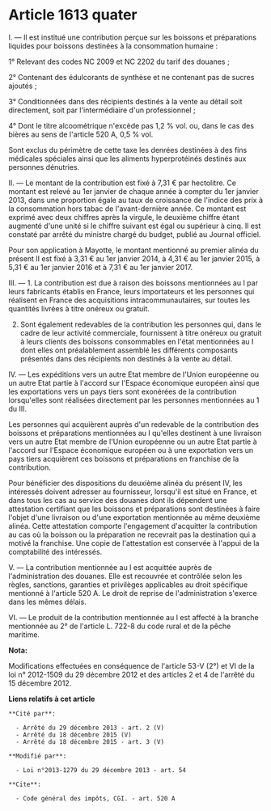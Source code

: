 # Article 1613 quater

I. ― Il est institué une contribution perçue sur les boissons et préparations liquides pour boissons destinées à la
consommation humaine : 

1° Relevant des codes NC 2009 et NC 2202 du tarif des douanes ; 

2° Contenant des édulcorants de synthèse et ne contenant pas de sucres ajoutés ; 

3° Conditionnées dans des récipients destinés à la vente au détail soit directement, soit par l'intermédiaire d'un
professionnel ; 

4° Dont le titre alcoométrique n'excède pas 1,2 % vol. ou, dans le cas des bières au sens de l'article 520 A, 0,5 % vol. 

Sont exclus du périmètre de cette taxe les denrées destinées à des fins médicales spéciales ainsi que les aliments
hyperprotéinés destinés aux personnes dénutries. 

II. ― Le montant de la contribution est fixé à 7,31 € par hectolitre. Ce montant est relevé au 1er janvier de chaque année à
compter du 1er janvier 2013, dans une proportion égale au taux de croissance de l'indice des prix à la consommation hors
tabac de l'avant-dernière année. Ce montant est exprimé avec deux chiffres après la virgule, le deuxième chiffre étant
augmenté d'une unité si le chiffre suivant est égal ou supérieur à cinq. Il est constaté par arrêté du ministre chargé du
budget, publié au Journal officiel. 

Pour  son application à Mayotte, le montant mentionné au premier alinéa du  présent II est fixé à 3,31 € au 1er janvier 2014,
à 4,31 € au 1er  janvier 2015, à 5,31 € au 1er janvier 2016 et à 7,31 € au 1er janvier  2017.  

III. ― 1. La contribution est due à raison des boissons mentionnées au I par leurs fabricants établis en France, leurs
importateurs et les personnes qui réalisent en France des acquisitions intracommunautaires, sur toutes les quantités livrées
à titre onéreux ou gratuit. 

2. Sont également redevables de la contribution les personnes qui, dans le cadre de leur activité commerciale, fournissent à
titre onéreux ou gratuit à leurs clients des boissons consommables en l'état mentionnées au I dont elles ont préalablement
assemblé les différents composants présentés dans des récipients non destinés à la vente au détail. 

IV. ― Les expéditions vers un autre Etat membre de l'Union européenne ou un autre Etat partie à l'accord sur l'Espace
économique européen ainsi que les exportations vers un pays tiers sont exonérées de la contribution lorsqu'elles sont
réalisées directement par les personnes mentionnées au 1 du III. 

Les personnes qui acquièrent auprès d'un redevable de la contribution des boissons et préparations mentionnées au I qu'elles
destinent à une livraison vers un autre Etat membre de l'Union européenne ou un autre Etat partie à l'accord sur l'Espace
économique européen ou à une exportation vers un pays tiers acquièrent ces boissons et préparations en franchise de la
contribution. 

Pour bénéficier des dispositions du deuxième alinéa du présent IV, les intéressés doivent adresser au fournisseur, lorsqu'il
est situé en France, et dans tous les cas au service des douanes dont ils dépendent une attestation certifiant que les
boissons et préparations sont destinées à faire l'objet d'une livraison ou d'une exportation mentionnée au même deuxième
alinéa. Cette attestation comporte l'engagement d'acquitter la contribution au cas où la boisson ou la préparation ne
recevrait pas la destination qui a motivé la franchise. Une copie de l'attestation est conservée à l'appui de la comptabilité
des intéressés. 

V. ― La contribution mentionnée au I est acquittée auprès de l'administration des douanes. Elle est recouvrée et contrôlée
selon les règles, sanctions, garanties et privilèges applicables au droit spécifique mentionné à l'article 520 A. Le droit de
reprise de l'administration s'exerce dans les mêmes délais. 

VI. ― Le produit de la contribution mentionnée au I est affecté à la branche mentionnée au 2° de l'article L. 722-8 du code
rural et de la pêche maritime.

**Nota:**

Modifications effectuées en conséquence de l'article 53-V (2°) et VI de la loi n° 2012-1509 du 29 décembre 2012 et des
articles 2 et 4 de l'arrêté du 15 décembre 2012.

**Liens relatifs à cet article**

	**Cité par**:

	  - Arrêté du 29 décembre 2013 - art. 2 (V)
	  - Arrêté du 18 décembre 2015 (V)
	  - Arrêté du 18 décembre 2015 - art. 3 (V)

	**Modifié par**:

	  - Loi n°2013-1279 du 29 décembre 2013 - art. 54

	**Cite**:

	  - Code général des impôts, CGI. - art. 520 A

